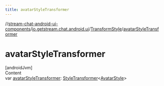 ```yaml
---
title: avatarStyleTransformer
---
```

//[stream-chat-android-ui-components](../../../index.md)/[io.getstream.chat.android.ui](../index.md)/[TransformStyle](index.md)/[avatarStyleTransformer](avatarStyleTransformer.md)



# avatarStyleTransformer  
[androidJvm]  
Content  
var [avatarStyleTransformer](avatarStyleTransformer.md): [StyleTransformer](../StyleTransformer/index.md)&lt;[AvatarStyle](../../io.getstream.chat.android.ui.avatar/AvatarStyle/index.md)&gt;  



